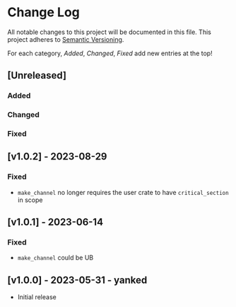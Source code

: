 # Change Log

All notable changes to this project will be documented in this file.
This project adheres to [Semantic Versioning](http://semver.org/).

For each category, *Added*, *Changed*, *Fixed* add new entries at the top!

## [Unreleased]

### Added

### Changed

### Fixed

## [v1.0.2] - 2023-08-29

### Fixed

- `make_channel` no longer requires the user crate to have `critical_section` in scope

## [v1.0.1] - 2023-06-14

### Fixed

- `make_channel` could be UB

## [v1.0.0] - 2023-05-31 - yanked 

- Initial release
